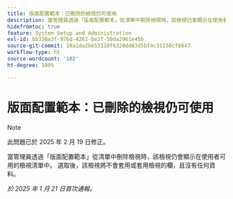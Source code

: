 ```yaml
---
title: 版面配置範本：已刪除的檢視仍可使用
description: 當管理員透過「版面配置範本」從清單中刪除檢視時，該檢視仍會顯示在使用者可用的檢視清單中。 選取後，檢視不會套用或套用不含任何資料的檢視欄。
hidefromtoc: true
feature: System Setup and Administration
exl-id: bb330a3f-976d-4262-be3f-50da2961e45b
source-git-commit: 18a1da2b653110f6320dd83d5bf4c31130cf6647
workflow-type: ht
source-wordcount: '102'
ht-degree: 100%

---
```


# 版面配置範本：已刪除的檢視仍可使用

>[!NOTE]
>
>此問題已於 2025 年 2 月 19 日修正。

當管理員透過「版面配置範本」從清單中刪除檢視時，該檢視仍會顯示在使用者可用的檢視清單中。 選取後，該檢視將不會套用或套用檢視的欄，且沒有任何資料。

_於 2025 年 1 月 21 日首次通報。_
